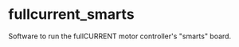 fullcurrent_smarts
==================

Software to run the fullCURRENT motor controller's "smarts" board.
